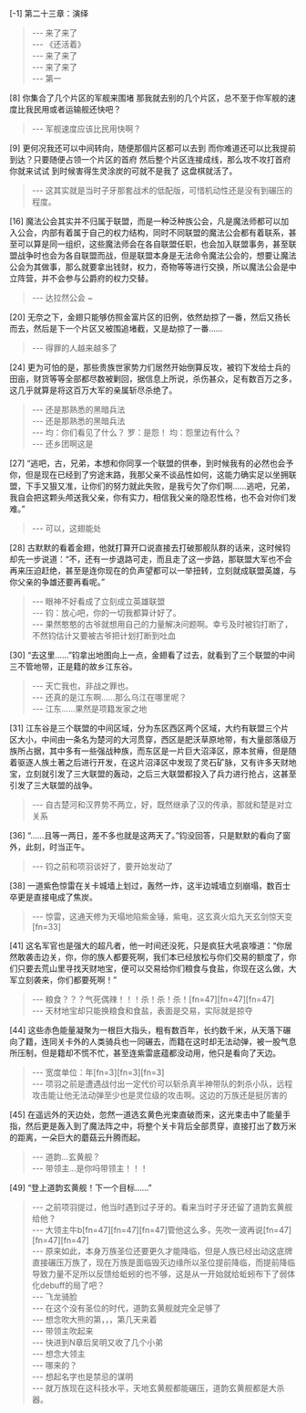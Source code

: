 
[-1] 第二十三章：演绎
>--- 来了来了<br>
>--- 《还活着》<br>
>--- 来了来了<br>
>--- 来了来了<br>
>--- 第一<br>

[8] 你集合了几个片区的军舰来围堵 那我就去别的几个片区，总不至于你军舰的速度比我民用或者运输舰还快吧？
>--- 军舰速度应该比民用快啊？<br>

[9] 更何况我还可以中间转向，随便那個片区都可以去到 而你难道还可以比我提前到达？只要随便占领一个片区的首府 然后整个片区连接成线，那么攻不攻打首府你就来试试 到时候害得生灵涂炭的可就不是我了 这盘棋就活了。
>--- 这其实就是当时子牙那套战术的低配版，可惜机动性还是没有到碾压的程度。<br>

[16] 魔法公会其实并不归属于联盟，而是一种泛种族公会，凡是魔法师都可以加入公会，内部有着属于自己的权力结构，同时不同联盟的魔法公会都有着联系，甚至可以算是同一组织，这些魔法师会在各自联盟任职，也会加入联盟事务，甚至联盟战争时也会为各自联盟而战，但是联盟本身是无法命令魔法公会的，想要让魔法公会为其做事，那么就要拿出钱财，权力，奇物等等进行交换，所以魔法公会是中立阵营，并不会参与公爵府的权力交替。
>--- 达拉然公会 ~<br>

[20] 无奈之下，金翅只能够仿照金富片区的旧例，依然劫掠了一番，然后又扬长而去，然后是下一个片区又被围追堵截，又是劫掠了一番……
>--- 得罪的人越来越多了<br>

[24] 更为可怕的是，那些贵族世家势力们居然开始倒算反攻，被钧下发给士兵的田亩，财货等等全部都尽数被剿回，据信息上所说，杀伤甚众，足有数百万之多，这几乎就算是将这百万大军的亲属斩尽杀绝了。
>--- 还是那熟悉的黑暗兵法<br>
>--- 还是那熟悉的黑暗兵法<br>
>--- 均：你们看见了什么？
罗：是怨！
均：怨里边有什么？<br>
>--- 还乡团啊这是<br>

[27] “逃吧，古，兄弟，本想和你同享一个联盟的供奉，到时候我有的必然也会予你，但是现在已经到了穷途末路，我那父亲不谈品性如何，这能力确实足以坐拥联盟，下手又狠又准，让你们的努力就此失败，是我亏欠了你们啊……逃吧，兄弟，我自会把这颗头颅送我父亲，你有实力，相信我父亲的隐忍性格，也不会对你们发难。”
>--- 可以，这翅能处<br>

[28] 古默默的看着金翅，他就打算开口说直接去打破那舰队群的话来，这时候钧却先一步说道：“不，还有一步退路可走，而且走了这一步路，那联盟大军也不会再来压迫赶绝，甚至是连你现在的负声望都可以一举扭转，立刻就成联盟英雄，与你父亲的争雄还要再看呢。”
>--- 眼神不好看成了立刻成立英雄联盟<br>
>--- 钧：放心吧，你的一切我都算计好了。<br>
>--- 果然憨憨的古爷就想用自己的力量解决问题啊。幸亏及时被钧打断了，不然钧估计又要被古爷把计划打断到吐血<br>

[30] “去这里……”钧拿出地图向上一点，金翅看了过去，就看到了三个联盟的中间三不管地带，正是籍的故乡江东谷。
>--- 天亡我也，非战之罪也。<br>
>--- 还真的是江东啊……那么乌江在哪里呢？<br>
>--- 江东……果然是项籍发家之地<br>

[31] 江东谷是三个联盟的中间区域，分为东区西区两个区域，大约有联盟三个片区大小，中间由一条名为楚河的大河贯穿，西区是肥沃草原地带，有大量部落级万族所占据，其中多有一些强战种族，而东区是一片巨大沼泽区，原本贫瘠，但是随着驱逐人族土著之后进行开发，在这片沼泽区中发现了灵石矿脉，又有许多天财地宝，立刻就引发了三大联盟的轰动，之后三大联盟都投入了兵力进行抢占，这甚至引发了三大联盟的战争。
>--- 自古楚河和汉界势不两立，好，既然继承了汉的传承，那就和楚是对立关系<br>

[36] “……且等一两日，差不多也就是这两天了。”钧没回答，只是默默的看向了窗外，此刻，时当正午。
>--- 钧之前和项羽谈好了，要开始发动了<br>

[38] 一道紫色惊雷在关卡城墙上划过，轰然一炸，这半边城墙立刻崩塌，数百士卒更是直接电成了焦炭。
>--- 惊雷，这通天修为天塌地陷紫金锤，紫电，这玄真火焰九天玄剑惊天变[fn=33]<br>

[41] 这名军官也是强大的超凡者，他一时间还没死，只是疯狂大吼哀嚎道：“你居然敢袭击边关，你，你的族人都要死啊，我们本已经放松与你们交易的额度了，你们只要去荒山里寻找天财地宝，便可以交易给你们粮食与食盐，你现在这么做，大军立刻袭来，你们都要死啊！”
>--- 粮食？？？气死偶辣！！！杀！杀！杀！[fn=47][fn=47][fn=47]<br>
>--- 天材地宝却只能换粮食和食盐，表面是交易，实际就是掠夺<br>

[44] 这些赤色能量凝聚为一根巨大指头，粗有数百年，长约数千米，从天落下碾向了籍，连同关卡外的人类骑兵也一同碾去，而籍在这时却无法动弹，被一股气息所压制，但是籍却不慌不忙，甚至连紫雷底蕴都没动用，他只是看向了天边。
>--- 宽度单位：年[fn=3][fn=3][fn=3]<br>
>--- 项羽之前是遭遇战付出一定代价可以斩杀真半神带队的刺杀小队，远程攻击能让他无法动弹至少也是灵位级的攻击啊。这边的万族还是挺厉害的<br>

[45] 在遥远外的天边处，忽然一道选玄黄色光束直破而来，这光束击中了能量手指，然后更是轰入到了魔法阵之中，将整个关卡背后全部贯穿，直接打出了数万米的距离，一朵巨大的蘑菇云升腾而起。
>--- 道韵...玄黄舰？<br>
>--- 带领主…是你吗带领主！！！<br>

[49] “登上道韵玄黄舰！下一个目标……”
>--- 之前项羽提过，他当时遇到过子牙的。看来当时子牙还留了道韵玄黄舰给他？<br>
>--- 大领主牛b[fn=47][fn=47][fn=47]管他这么多，先吹一波再说[fn=47][fn=47][fn=47]<br>
>--- 原来如此，本身万族圣位还要更久才能降临，但是人族已经出动这底牌直接碾压万族了，现在万族是面临毁灭边缘所以圣位提前降临，而提前降临导致力量不足所以反馈给蚯蚓的也不够，这是从一开始就给蚯蚓布下了弱体化debuff的局了吧？<br>
>--- 飞龙骑脸<br>
>--- 在这个没有圣位的时代，道韵玄黄舰就完全足够了<br>
>--- 想念吹大熊的第，，，第几天来着<br>
>--- 带领主吹起来<br>
>--- 快进到N章后吴明又收了几个小弟<br>
>--- 想念大领主<br>
>--- 哪来的？<br>
>--- 想起名字也是禁忌的谋明<br>
>--- 就万族现在这科技水平，天地玄黄舰都能碾压，道韵玄黄舰都是大杀器。<br>

